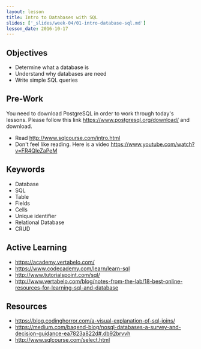 ```yaml
---
layout: lesson
title: Intro to Databases with SQL
slides: ['_slides/week-04/01-intro-database-sql.md']
lesson_date: 2016-10-17
---
```


## Objectives

- Determine what a database is
- Understand why databases are need
- Write simple SQL queries

## Pre-Work
You need to download PostgreSQL in order to work through today's lessons. Please follow this link https://www.postgresql.org/download/ and download.

- Read http://www.sqlcourse.com/intro.html
- Don't feel like reading. Here is a video https://www.youtube.com/watch?v=FR4QIeZaPeM

## Keywords
- Database
- SQL
- Table
- Fields
- Cells
- Unique identifier
- Relational Database
- CRUD

## Active Learning
- https://academy.vertabelo.com/
- https://www.codecademy.com/learn/learn-sql
- http://www.tutorialspoint.com/sql/
- http://www.vertabelo.com/blog/notes-from-the-lab/18-best-online-resources-for-learning-sql-and-database


## Resources
- https://blog.codinghorror.com/a-visual-explanation-of-sql-joins/
- https://medium.com/baqend-blog/nosql-databases-a-survey-and-decision-guidance-ea7823a822d#.db92brvvh
- http://www.sqlcourse.com/select.html

